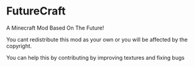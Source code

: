FutureCraft
===========

A Minecraft Mod Based On The Future!

You cant redistribute this mod as your own or you will be affected by the copyright.

You can help this by contributing by improving textures and fixing bugs
